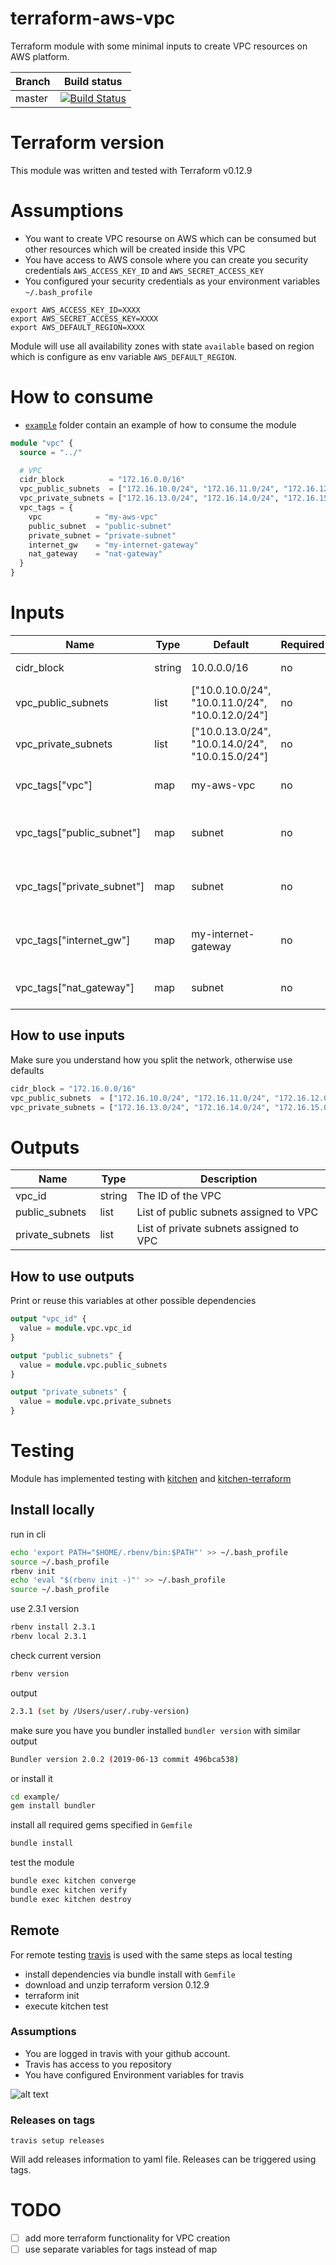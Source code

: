 # terraform-aws-vpc
Terraform module with some minimal inputs to create VPC resources on AWS platform. 

| **Branch**  | **Build status** |
| ------------- | ------------- |
| master  | [![Build Status](https://travis-ci.org/andrewpopa/terraform-aws-vpc.svg?branch=master)](https://travis-ci.org/andrewpopa/terraform-aws-vpc)  |

# Terraform version
This module was written and tested with Terraform v0.12.9 

# Assumptions
- You want to create VPC resourse on AWS which can be consumed but other resources which will be created inside this VPC
- You have access to AWS console where you can create you security credentials `AWS_ACCESS_KEY_ID` and `AWS_SECRET_ACCESS_KEY`
- You configured your security credentials as your environment variables `~/.bash_profile` 

```
export AWS_ACCESS_KEY_ID=XXXX
export AWS_SECRET_ACCESS_KEY=XXXX
export AWS_DEFAULT_REGION=XXXX
```

Module will use all availability zones with state `available` based on region which is configure as env variable `AWS_DEFAULT_REGION`.

# How to consume
- [`example`](https://github.com/andrewpopa/terraform-aws-vpc/tree/master/example) folder contain an example of how to consume the module


```terraform
module "vpc" {
  source = "../"

  # VPC
  cidr_block          = "172.16.0.0/16"
  vpc_public_subnets  = ["172.16.10.0/24", "172.16.11.0/24", "172.16.12.0/24"]
  vpc_private_subnets = ["172.16.13.0/24", "172.16.14.0/24", "172.16.15.0/24"]
  vpc_tags = {
    vpc            = "my-aws-vpc"
    public_subnet  = "public-subnet"
    private_subnet = "private-subnet"
    internet_gw    = "my-internet-gateway"
    nat_gateway    = "nat-gateway"
  }
}
```
# Inputs
| **Name**  | **Type** | **Default** | **Required** | **Description** |
| ------------- | ------------- | ------------- | ------------- | ------------- |
| cidr_block | string | 10.0.0.0/16 | no | [CIDR](https://tools.ietf.org/html/rfc4632) block for you VPC |
| vpc_public_subnets | list | ["10.0.10.0/24", "10.0.11.0/24", "10.0.12.0/24"] | no | List of public subnets |
| vpc_private_subnets | list | ["10.0.13.0/24", "10.0.14.0/24", "10.0.15.0/24"] | no | List of private subnets |
| vpc_tags["vpc"] | map | my-aws-vpc | no | tag - Name for your VPC |
| vpc_tags["public_subnet"] | map | subnet | no | tag - Name for your public subnet |
| vpc_tags["private_subnet"] | map | subnet | no | tag - Name for your private subnet |
| vpc_tags["internet_gw"] | map | my-internet-gateway | no | tag - Name for your internet gateway |
| vpc_tags["nat_gateway"] | map | subnet | no | tag - Name for nat gateway |

## How to use inputs
Make sure you understand how you split the network, otherwise use defaults
```terraform
cidr_block = "172.16.0.0/16"
vpc_public_subnets  = ["172.16.10.0/24", "172.16.11.0/24", "172.16.12.0/24"]
vpc_private_subnets = ["172.16.13.0/24", "172.16.14.0/24", "172.16.15.0/24"]
```

# Outputs
| **Name**  | **Type** | **Description** |
| ------------- | ------------- | ------------- |
| vpc_id | string | The ID of the VPC |
| public_subnets | list | List of public subnets assigned to VPC |
| private_subnets | list | List of private subnets assigned to VPC |

## How to use outputs
Print or reuse this variables at other possible dependencies
```terraform
output "vpc_id" {
  value = module.vpc.vpc_id
}

output "public_subnets" {
  value = module.vpc.public_subnets
}

output "private_subnets" {
  value = module.vpc.private_subnets
}
```

# Testing
Module has implemented testing with [kitchen](https://kitchen.ci/) and [kitchen-terraform](https://newcontext-oss.github.io/kitchen-terraform/)

## Install locally

run in cli
```bash
echo 'export PATH="$HOME/.rbenv/bin:$PATH"' >> ~/.bash_profile
source ~/.bash_profile
rbenv init
echo 'eval "$(rbenv init -)"' >> ~/.bash_profile
source ~/.bash_profile
```

use 2.3.1 version 

```bash
rbenv install 2.3.1
rbenv local 2.3.1
```

check current version
```bash
rbenv version
```

output
```bash
2.3.1 (set by /Users/user/.ruby-version)
```

make sure you have you bundler installed `bundler version` with similar output

```bash
Bundler version 2.0.2 (2019-06-13 commit 496bca538)
```

or install it 

```bash
cd example/
gem install bundler
```

install all required gems specified in `Gemfile`

```bash
bundle install
```

test the module

```bash
bundle exec kitchen converge
bundle exec kitchen verify
bundle exec kitchen destroy
```

## Remote
For remote testing [travis](https://travis-ci.org) is used with the same steps as local testing

- install dependencies via bundle install with `Gemfile`
- download and unzip terraform version 0.12.9
- terraform init
- execute kitchen test

### Assumptions
- You are logged in travis with your github account.
- Travis has access to you repository
- You have configured Environment variables for travis

![alt text](img/travis.png "Travis config")

### Releases on tags
```
travis setup releases
```

Will add releases information to yaml file. Releases can be triggered using tags.

# TODO
- [ ] add more terraform functionality for VPC creation
- [ ] use separate variables for tags instead of map
